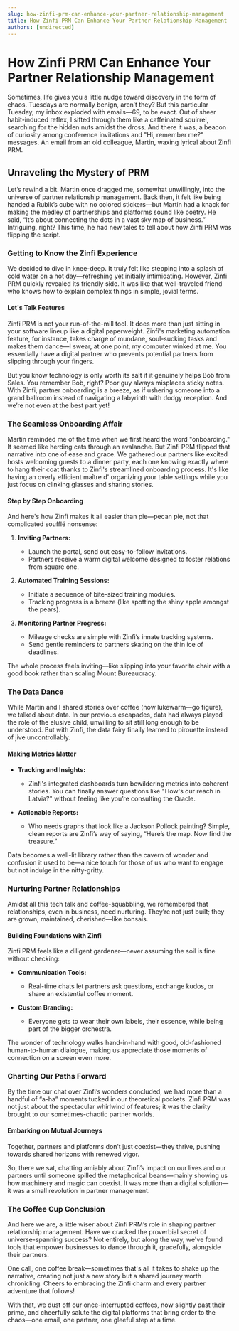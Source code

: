 ```yaml
---
slug: how-zinfi-prm-can-enhance-your-partner-relationship-management
title: How Zinfi PRM Can Enhance Your Partner Relationship Management
authors: [undirected]
---
```



# How Zinfi PRM Can Enhance Your Partner Relationship Management

Sometimes, life gives you a little nudge toward discovery in the form of chaos. Tuesdays are normally benign, aren’t they? But this particular Tuesday, my inbox exploded with emails—69, to be exact. Out of sheer habit-induced reflex, I sifted through them like a caffeinated squirrel, searching for the hidden nuts amidst the dross. And there it was, a beacon of curiosity among conference invitations and "Hi, remember me?" messages. An email from an old colleague, Martin, waxing lyrical about Zinfi PRM.

## Unraveling the Mystery of PRM

Let’s rewind a bit. Martin once dragged me, somewhat unwillingly, into the universe of partner relationship management. Back then, it felt like being handed a Rubik’s cube with no colored stickers—but Martin had a knack for making the medley of partnerships and platforms sound like poetry. He said, “It’s about connecting the dots in a vast sky map of business.” Intriguing, right? This time, he had new tales to tell about how Zinfi PRM was flipping the script.

### Getting to Know the Zinfi Experience

We decided to dive in knee-deep. It truly felt like stepping into a splash of cold water on a hot day—refreshing yet initially intimidating. However, Zinfi PRM quickly revealed its friendly side. It was like that well-traveled friend who knows how to explain complex things in simple, jovial terms.

#### Let's Talk Features

Zinfi PRM is not your run-of-the-mill tool. It does more than just sitting in your software lineup like a digital paperweight. Zinfi's marketing automation feature, for instance, takes charge of mundane, soul-sucking tasks and makes them dance—I swear, at one point, my computer winked at me. You essentially have a digital partner who prevents potential partners from slipping through your fingers.

But you know technology is only worth its salt if it genuinely helps Bob from Sales. You remember Bob, right? Poor guy always misplaces sticky notes. With Zinfi, partner onboarding is a breeze, as if ushering someone into a grand ballroom instead of navigating a labyrinth with dodgy reception. And we’re not even at the best part yet!

### The Seamless Onboarding Affair

Martin reminded me of the time when we first heard the word "onboarding." It seemed like herding cats through an avalanche. But Zinfi PRM flipped that narrative into one of ease and grace. We gathered our partners like excited hosts welcoming guests to a dinner party, each one knowing exactly where to hang their coat thanks to Zinfi's streamlined onboarding process. It's like having an overly efficient maître d' organizing your table settings while you just focus on clinking glasses and sharing stories.

#### Step by Step Onboarding

And here's how Zinfi makes it all easier than pie—pecan pie, not that complicated soufflé nonsense:

1. **Inviting Partners:**
   - Launch the portal, send out easy-to-follow invitations.
   - Partners receive a warm digital welcome designed to foster relations from square one.

2. **Automated Training Sessions:**
   - Initiate a sequence of bite-sized training modules.
   - Tracking progress is a breeze (like spotting the shiny apple amongst the pears).

3. **Monitoring Partner Progress:**
   - Mileage checks are simple with Zinfi’s innate tracking systems.
   - Send gentle reminders to partners skating on the thin ice of deadlines.

The whole process feels inviting—like slipping into your favorite chair with a good book rather than scaling Mount Bureaucracy.

### The Data Dance

While Martin and I shared stories over coffee (now lukewarm—go figure), we talked about data. In our previous escapades, data had always played the role of the elusive child, unwilling to sit still long enough to be understood. But with Zinfi, the data fairy finally learned to pirouette instead of jive uncontrollably.

#### Making Metrics Matter

- **Tracking and Insights:**
  - Zinfi's integrated dashboards turn bewildering metrics into coherent stories. You can finally answer questions like "How's our reach in Latvia?" without feeling like you’re consulting the Oracle.

- **Actionable Reports:**
  - Who needs graphs that look like a Jackson Pollock painting? Simple, clean reports are Zinfi’s way of saying, “Here’s the map. Now find the treasure.”

Data becomes a well-lit library rather than the cavern of wonder and confusion it used to be—a nice touch for those of us who want to engage but not indulge in the nitty-gritty.

### Nurturing Partner Relationships

Amidst all this tech talk and coffee-squabbling, we remembered that relationships, even in business, need nurturing. They’re not just built; they are grown, maintained, cherished—like bonsais.

#### Building Foundations with Zinfi

Zinfi PRM feels like a diligent gardener—never assuming the soil is fine without checking:

- **Communication Tools:**
  - Real-time chats let partners ask questions, exchange kudos, or share an existential coffee moment.

- **Custom Branding:**
  - Everyone gets to wear their own labels, their essence, while being part of the bigger orchestra.

The wonder of technology walks hand-in-hand with good, old-fashioned human-to-human dialogue, making us appreciate those moments of connection on a screen even more.

### Charting Our Paths Forward

By the time our chat over Zinfi’s wonders concluded, we had more than a handful of “a-ha” moments tucked in our theoretical pockets. Zinfi PRM was not just about the spectacular whirlwind of features; it was the clarity brought to our sometimes-chaotic partner worlds.

#### Embarking on Mutual Journeys

Together, partners and platforms don’t just coexist—they thrive, pushing towards shared horizons with renewed vigor.

So, there we sat, chatting amiably about Zinfi’s impact on our lives and our partners until someone spilled the metaphorical beans—mainly showing us how machinery and magic can coexist. It was more than a digital solution—it was a small revolution in partner management.

### The Coffee Cup Conclusion

And here we are, a little wiser about Zinfi PRM’s role in shaping partner relationship management. Have we cracked the proverbial secret of universe-spanning success? Not entirely, but along the way, we've found tools that empower businesses to dance through it, gracefully, alongside their partners.

One call, one coffee break—sometimes that's all it takes to shake up the narrative, creating not just a new story but a shared journey worth chronicling. Cheers to embracing the Zinfi charm and every partner adventure that follows!

With that, we dust off our once-interrupted coffees, now slightly past their prime, and cheerfully salute the digital platforms that bring order to the chaos—one email, one partner, one gleeful step at a time.